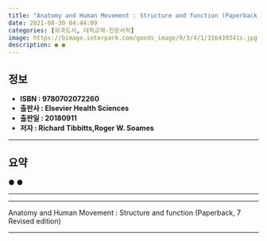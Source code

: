 ```yaml
---
title: "Anatomy and Human Movement : Structure and function (Paperback, 7 Revised edition)"
date: 2021-08-30 04:44:09
categories: [외국도서, 대학교재-전문서적]
image: https://bimage.interpark.com/goods_image/9/3/4/1/316439341s.jpg
description: ● ●
---
```


## **정보**

- **ISBN : 9780702072260**
- **출판사 : Elsevier Health Sciences**
- **출판일 : 20180911**
- **저자 : Richard Tibbitts,Roger W. Soames**

------



## **요약**

●  ●  

------



------


Anatomy and Human Movement : Structure and function (Paperback, 7 Revised edition) 

------



